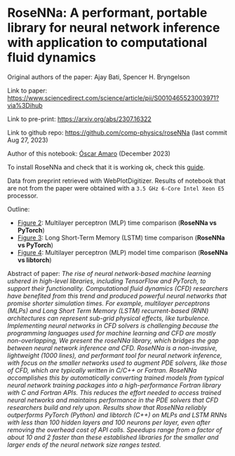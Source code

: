 # RoseNNa: A performant, portable library for neural network inference with application to computational fluid dynamics

Original authors of the paper: Ajay Bati, Spencer H. Bryngelson

Link to paper: https://www.sciencedirect.com/science/article/pii/S0010465523003971?via%3Dihub

Link to pre-print: https://arxiv.org/abs/2307.16322

Link to github repo: https://github.com/comp-physics/roseNNa (last commit Aug 27, 2023)

Author of this notebook: [Óscar Amaro](https://github.com/OsAmaro) (December 2023)

To install RoseNNa and check that it is working ok, check this [guide](https://github.com/RePlasma/j.cpc.2023.109052/blob/main/guide_RoseNNa/guide_RoseNNa.md).

Data from preprint retrieved with WebPlotDigitizer. Results of notebook that are not from the paper were obtained with a ``3.5 GHz 6-Core Intel Xeon E5`` processor.

Outline:
- [Figure 2](#Figure2): Multilayer perceptron (MLP) time comparison (**RoseNNa vs PyTorch**)
- [Figure 3](#Figure3): Long Short-Term Memory (LSTM) time comparison (**RoseNNa vs PyTorch**)
- [Figure 4](#Figure4): Multilayer perceptron (MLP) model time comparison (**RoseNNa vs libtorch**)

Abstract of paper: _The rise of neural network-based machine learning ushered in high-level libraries, including TensorFlow and PyTorch, to support their functionality. Computational fluid dynamics (CFD) researchers have benefited from this trend and produced powerful neural networks that promise shorter simulation times. For example, multilayer perceptrons (MLPs) and Long Short Term Memory (LSTM) recurrent-based (RNN) architectures can represent sub-grid physical effects, like turbulence. Implementing neural networks in CFD solvers is challenging because the programming languages used for machine learning and CFD are mostly non-overlapping, We present the roseNNa library, which bridges the gap between neural network inference and CFD. RoseNNa is a non-invasive, lightweight (1000 lines), and performant tool for neural network inference, with focus on the smaller networks used to augment PDE solvers, like those of CFD, which are typically written in C/C++ or Fortran. RoseNNa accomplishes this by automatically converting trained models from typical neural network training packages into a high-performance Fortran library with C and Fortran APIs. This reduces the effort needed to access trained neural networks and maintains performance in the PDE solvers that CFD researchers build and rely upon. Results show that RoseNNa reliably outperforms PyTorch (Python) and libtorch (C++) on MLPs and LSTM RNNs with less than 100 hidden layers and 100 neurons per layer, even after removing the overhead cost of API calls. Speedups range from a factor of about 10 and 2 faster than these established libraries for the smaller and larger ends of the neural network size ranges tested._

